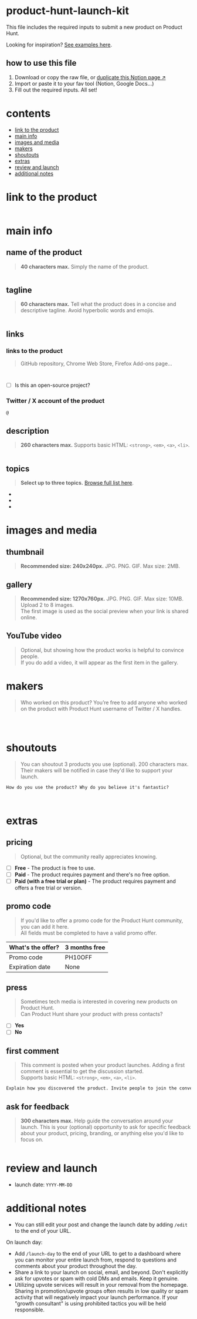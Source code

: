 # product-hunt-launch-kit

This file includes the required inputs to submit a new product on Product Hunt.

Looking for inspiration? [See examples here](https://github.com/fmerian/awesome-product-hunt?tab=readme-ov-file#examples).

## how to use this file

1. Download or copy the raw file, or [duplicate this Notion page ↗︎](https://dub.sh/launch-kit)
2. Import or paste it to your fav tool (Notion, Google Docs...)
3. Fill out the required inputs. All set!

# contents

- [link to the product](#link-to-the-product)
- [main info](#main-info)
- [images and media](#images-and-media)
- [makers](#makers)
- [shoutouts](#shoutouts)
- [extras](#extras)
- [review and launch](#review-and-launch)
- [additional notes](#additional-notes)

# link to the product

```
```

# main info

## name of the product

> **40 characters max.** Simply the name of the product.

```

```

## tagline

> **60 characters max.** Tell what the product does in a concise and descriptive tagline. Avoid hyperbolic words and emojis.

```

```

## links

### links to the product

> GitHub repository, Chrome Web Store, Firefox Add-ons page…

```

```
```

```

- [ ] Is this an open-source project?

### Twitter / X account of the product

```
@
```

## description

> **260 characters max.** Supports basic HTML: `<strong>`, `<em>`, `<a>`, `<li>`.

``` html

```

## topics

> **Select up to three topics.** [Browse full list here](https://www.producthunt.com/topics).

-   
-
-

# images and media

## thumbnail

> **Recommended size: 240x240px.** JPG. PNG. GIF. Max size: 2MB.

## gallery

> **Recommended size: 1270x760px.** JPG. PNG. GIF. Max size: 10MB. Upload 2 to 8 images. <br />
> The first image is used as the social preview when your link is shared online.

## YouTube video

> Optional, but showing how the product works is helpful to convince people. <br />
> If you do add a video, it will appear as the first item in the gallery.

# makers

> Who worked on this product? You’re free to add anyone who worked on the product with Product Hunt username of Twitter / X handles.

```

```
```

```
```

```

# shoutouts

> You can shoutout 3 products you use (optional). 200 characters max. Their makers will be notified in case they'd like to support your launch.

```
How do you use the product? Why do you believe it's fantastic?
```
```

```
```

```

# extras

## pricing

> Optional, but the community really appreciates knowing.

-   [ ] **Free** - The product is free to use.
-   [ ] **Paid** - The product requires payment and there's no free option.
-   [ ] **Paid (with a free trial or plan)** - The product requires payment and offers a free trial or version.

## promo code

> If you'd like to offer a promo code for the Product Hunt community, you can add it here. <br />
> All fields must be completed to have a valid promo offer.

| What's the offer?     | 3 months free |
| --------------------- | ------------- |
| Promo code            | PH10OFF       |
| Expiration date       | None          |

## press

> Sometimes tech media is interested in covering new products on Product Hunt. <br />
> Can Product Hunt share your product with press contacts?

-   [ ] **Yes**
-   [ ] **No**

## first comment

> This comment is posted when your product launches. Adding a first comment is essential to get the discussion started. <br />
> Supports basic HTML: `<strong>`, `<em>`, `<a>`, `<li>`.

``` html
Explain how you discovered the product. Invite people to join the conversation, ask questions to the Makers.
```

## ask for feedback

> **300 characters max.** Help guide the conversation around your launch. This is your (optional) opportunity to ask for specific feedback about your product, pricing, branding, or anything else you'd like to focus on.

```

```

# review and launch

- launch date: `YYYY-MM-DD`

# additional notes

- You can still edit your post and change the launch date by adding `/edit` to the end of your URL.

On launch day:

- Add `/launch-day` to the end of your URL to get to a dashboard where you can monitor your entire launch from, respond to questions and comments about your product throughout the day.
- Share a link to your launch on social, email, and beyond. Don't explicitly ask for upvotes or spam with cold DMs and emails. Keep it genuine.
- Utilizing upvote services will result in your removal from the homepage. Sharing in promotion/upvote groups often results in low quality or spam activity that will negatively impact your launch performance. If your "growth consultant" is using prohibited tactics you will be held responsible.
